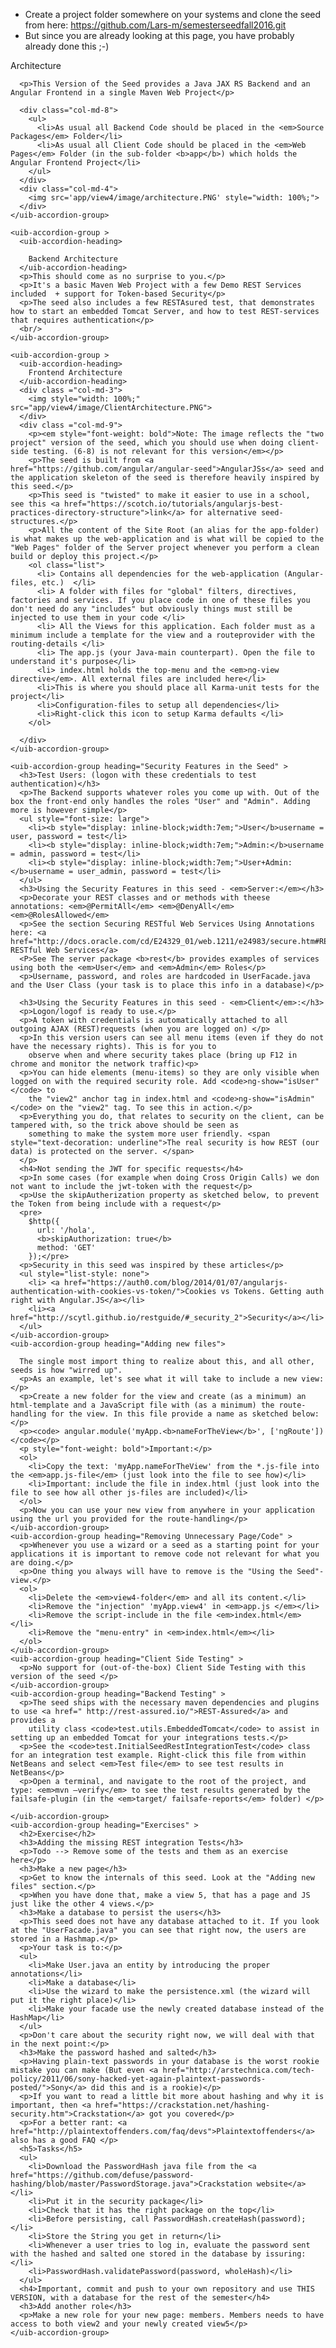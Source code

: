 <div >
  <uib-accordion>
    <uib-accordion-group heading="Getting the Seed" >
      <ul>
        <li>Create a project folder somewhere on your systems and clone the seed from here: <a href="https://github.com/Lars-m/semesterseedfall2016.git">https://github.com/Lars-m/semesterseedfall2016.git</a> </li>
        <li>But since you are already looking at this page, you have probably already done this ;-)</li>
      </ul>
    </uib-accordion-group>
    <uib-accordion-group is-open="status.isFirstOpen" >
      <uib-accordion-heading>
        Architecture
      </uib-accordion-heading>

      <p>This Version of the Seed provides a Java JAX RS Backend and an Angular Frontend in a single Maven Web Project</p>

      <div class="col-md-8">
        <ul>
          <li>As usual all Backend Code should be placed in the <em>Source Packages</em> Folder</li>
          <li>As usual all Client Code should be placed in the <em>Web Pages</em> Folder (in the sub-folder <b>app</b>) which holds the Angular Frontend Project</li>
        </ul>
      </div>
      <div class="col-md-4">
        <img src='app/view4/image/architecture.PNG' style="width: 100%;">
      </div>
    </uib-accordion-group>

    <uib-accordion-group >
      <uib-accordion-heading>

        Backend Architecture
      </uib-accordion-heading>
      <p>This should come as no surprise to you.</p> 
      <p>It's a basic Maven Web Project with a few Demo REST Services included  + support for Token-based Security</p>
      <p>The seed also includes a few RESTAsured test, that demonstrates how to start an embedded Tomcat Server, and how to test REST-services that requires authentication</p>
      <br/>
    </uib-accordion-group>

    <uib-accordion-group >
      <uib-accordion-heading>       
        Frontend Architecture
      </uib-accordion-heading>
      <div class ="col-md-3">
        <img style="width: 100%;" src="app/view4/image/ClientArchitecture.PNG">
      </div>
      <div class ="col-md-9">
        <p><em style="font-weight: bold">Note: The image reflects the "two project" version of the seed, which you should use when doing client-side testing. (6-8) is not relevant for this version</em></p>
        <p>The seed is built from <a href="https://github.com/angular/angular-seed">AngularJSs</a> seed and the application skeleton of the seed is therefore heavily inspired by this seed.</p>
        <p>This seed is "twisted" to make it easier to use in a school, see this <a href="https://scotch.io/tutorials/angularjs-best-practices-directory-structure">link</a> for alternative seed-structures.</p> 
        <p>All the content of the Site Root (an alias for the app-folder) is what makes up the web-application and is what will be copied to the "Web Pages" folder of the Server project whenever you perform a clean build or deploy this project.</p>
        <ol class="list">
          <li> Contains all dependencies for the web-application (Angular-files, etc.)  </li>
          <li> A folder with files for "global" filters, directives, factories and services. If you place code in one of these files you don't need do any "includes" but obviously things must still be injected to use them in your code </li>
          <li> All the Views for this application. Each folder must as a minimum include a template for the view and a routeprovider with the routing-details </li>
          <li> The app.js (your Java-main counterpart). Open the file to understand it's purpose</li>
          <li> index.html holds the top-menu and the <em>ng-view directive</em>. All external files are included here</li>
          <li>This is where you should place all Karma-unit tests for the project</li>
          <li>Configuration-files to setup all dependencies</li>
          <li>Right-click this icon to setup Karma defaults </li>
        </ol>

      </div>
    </uib-accordion-group>

    <uib-accordion-group heading="Security Features in the Seed" >
      <h3>Test Users: (logon with these credentials to test authentication)</h3>
      <p>The Backend supports whatever roles you come up with. Out of the box the front-end only handles the roles "User" and "Admin". Adding more is however simple</p>
      <ul style="font-size: large">
        <li><b style="display: inline-block;width:7em;">User</b>username = user, password = test</li>
        <li><b style="display: inline-block;width:7em;">Admin:</b>username = admin, password = test</li>
        <li><b style="display: inline-block;width:7em;">User+Admin:</b>username = user_admin, password = test</li>
      </ul>
      <h3>Using the Security Features in this seed - <em>Server:</em></h3>
      <p>Decorate your REST classes and or methods with theese annotations: <em>@PermitAll</em> <em>@DenyAll</em> <em>@RolesAllowed</em>
      <p>See the section Securing RESTful Web Services Using Annotations here: <a href="http://docs.oracle.com/cd/E24329_01/web.1211/e24983/secure.htm#RESTF256">Securing RESTful Web Services</a>
      <P>See The server package <b>rest</b> provides examples of services using both the <em>User</em> and <em>Admin</em> Roles</p>
      <p>Username, password, and roles are hardcoded in UserFacade.java and the User Class (your task is to place this info in a database)</p>

      <h3>Using the Security Features in this seed - <em>Client</em>:</h3>
      <p>Logon/logof is ready to use.</p>
      <p>A token with credentials is automatically attached to all outgoing AJAX (REST)requests (when you are logged on) </p>
      <p>In this version users can see all menu items (even if they do not have the necessary rights). This is for you to
        observe when and where security takes place (bring up F12 in chrome and monitor the network traffic)<p>
      <p>You can hide elements (menu-items) so they are only visible when logged on with the required security role. Add <code>ng-show="isUser"</code> to
        the "view2" anchor tag in index.html and <code>ng-show="isAdmin"</code> on the "view2" tag. To see this in action.</p>
      <p>Everything you do, that relates to security on the client, can be tampered with, so the trick above should be seen as
        something to make the system more user friendly. <span style="text-decoration: underline">The real security is how REST (our data) is protected on the server. </span>
      </p>
      <h4>Not sending the JWT for specific requests</h4>
      <p>In some cases (for example when doing Cross Origin Calls) we don not want to include the jwt-token with the request</p>
      <p>Use the skipAutherization property as sketched below, to prevent the Token from being include with a request</p>
      <pre>
        $http({
          url: '/hola',
          <b>skipAuthorization: true</b>
          method: 'GET'
        });</pre>
      <p>Security in this seed was inspired by these articles</p>
      <ul style="list-style: none">
        <li> <a href="https://auth0.com/blog/2014/01/07/angularjs-authentication-with-cookies-vs-token/">Cookies vs Tokens. Getting auth right with Angular.JS</a></li>
        <li><a href="http://scytl.github.io/restguide/#_security_2">Security</a></li>
      </ul>
    </uib-accordion-group>
    <uib-accordion-group heading="Adding new files">

      The single most import thing to realize about this, and all other, seeds is how "wirred up".
      <p>As an example, let's see what it will take to include a new view:</p>
      <p>Create a new folder for the view and create (as a minimum) an html-template and a JavaScript file with (as a minimum) the route-handling for the view. In this file provide a name as sketched below:</p>
      <p><code> angular.module('myApp.<b>nameForTheView</b>', ['ngRoute'])</code></p>
      <p style="font-weight: bold">Important:</p> 
      <ol>
        <li>Copy the text: 'myApp.nameForTheView' from the *.js-file into the <em>app.js-file</em> (just look into the file to see how)</li>
        <li>Important: include the file in index.html (just look into the file to see how all other js-files are included)</li>
      </ol>
      <p>Now you can use your new view from anywhere in your application using the url you provided for the route-handling</p>
    </uib-accordion-group>
    <uib-accordion-group heading="Removing Unnecessary Page/Code" >
      <p>Whenever you use a wizard or a seed as a starting point for your applications it is important to remove code not relevant for what you are doing.</p>
      <p>One thing you always will have to remove is the "Using the Seed"-view.</p>
      <ol>
        <li>Delete the <em>view4-folder</em> and all its content.</li>
        <li>Remove the "injection" 'myApp.view4' in <em>app.js </em></li>
        <li>Remove the script-include in the file <em>index.html</em> </li>
        <li>Remove the "menu-entry" in <em>index.html</em></li>
      </ol>
    </uib-accordion-group>
    <uib-accordion-group heading="Client Side Testing" >
      <p>No support for (out-of-the-box) Client Side Testing with this version of the seed </p>
    </uib-accordion-group>
    <uib-accordion-group heading="Backend Testing" >
      <p>The seed ships with the necessary maven dependencies and plugins to use <a href=" http://rest-assured.io/">REST-Assured</a> and provides a 
        utility class <code>test.utils.EmbeddedTomcat</code> to assist in setting up an embedded Tomcat for your integrations tests.</p>
      <p>See the <code>test.InitialSeedRestIntegrationTest</code> class for an integration test example. Right-click this file from within NetBeans and select <em>Test file</em> to see test results in NetBeans</p>
      <p>Open a terminal, and navigate to the root of the project, and type: <em>mvn –verify</em> to see the test results generated by the failsafe-plugin (in the <em>target/ failsafe-reports</em> folder) </p>

    </uib-accordion-group>
    <uib-accordion-group heading="Exercises" >
      <h2>Exercise</h2>
      <h3>Adding the missing REST integration Tests</h3>
      <p>Todo --> Remove some of the tests and them as an exercise here</p>
      <h3>Make a new page</h3>
      <p>Get to know the internals of this seed. Look at the "Adding new files" section.</p>
      <p>When you have done that, make a view 5, that has a page and JS just like the other 4 views.</p>
      <h3>Make a database to persist the users</h3>
      <p>This seed does not have any database attached to it. If you look at the "UserFacade.java" you can see that right now, the users are stored in a Hashmap.</p>
      <p>Your task is to:</p>
      <ul>
        <li>Make User.java an entity by introducing the proper annotations</li>
        <li>Make a database</li>
        <li>Use the wizard to make the persistence.xml (the wizard will put it the right place)</li>
        <li>Make your facade use the newly created database instead of the HashMap</li>
      </ul>
      <p>Don't care about the security right now, we will deal with that in the next point:</p>
      <h3>Make the password hashed and salted</h3>
      <p>Having plain-text passwords in your database is the worst rookie mistake you can make (But even <a href="http://arstechnica.com/tech-policy/2011/06/sony-hacked-yet-again-plaintext-passwords-posted/">Sony</a> did this and is a rookie)</p>
      <p>If you want to read a little bit more about hashing and why it is important, then <a href="https://crackstation.net/hashing-security.htm">Crackstation</a> got you covered</p>
      <p>For a better rant: <a href="http://plaintextoffenders.com/faq/devs">Plaintextoffenders</a> also has a good FAQ </p>
      <h5>Tasks</h5>
      <ul>
        <li>Download the PasswordHash java file from the <a href="https://github.com/defuse/password-hashing/blob/master/PasswordStorage.java">Crackstation website</a></li>
        <li>Put it in the security package</li>
        <li>Check that it has the right package on the top</li>
        <li>Before persisting, call PasswordHash.createHash(password);</li>
        <li>Store the String you get in return</li>
        <li>Whenever a user tries to log in, evaluate the password sent with the hashed and salted one stored in the database by issuring: </li>
        <li>PasswordHash.validatePassword(password, wholeHash)</li>
      </ul>
      <h4>Important, commit and push to your own repository and use THIS VERSION, with a database for the rest of the semester</h4>
      <h3>Add another role</h3>
      <p>Make a new role for your new page: members. Members needs to have access to both view2 and your newly created view5</p>
    </uib-accordion-group>

  </uib-accordion>
</div>
